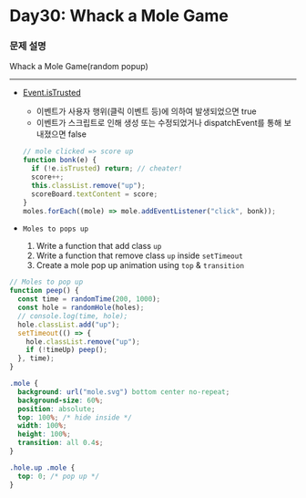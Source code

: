 # Day30: Whack a Mole Game

### 문제 설명

Whack a Mole Game(random popup)

---

- [Event.isTrusted](https://developer.mozilla.org/ko/docs/Web/API/Event/isTrusted)

  - 이벤트가 사용자 행위(클릭 이벤트 등)에 의하여 발생되었으면 true
  - 이벤트가 스크립트로 인해 생성 또는 수정되었거나 dispatchEvent를 통해 보내졌으면 false

  ```javascript
  // mole clicked => score up
  function bonk(e) {
    if (!e.isTrusted) return; // cheater!
    score++;
    this.classList.remove("up");
    scoreBoard.textContent = score;
  }
  moles.forEach((mole) => mole.addEventListener("click", bonk));
  ```

- `Moles to pops up`

  1. Write a function that add class `up`
  2. Write a function that remove class `up` inside `setTimeout`
  3. Create a mole pop up animation using `top` & `transition`

```javascript
// Moles to pop up
function peep() {
  const time = randomTime(200, 1000);
  const hole = randomHole(holes);
  // console.log(time, hole);
  hole.classList.add("up");
  setTimeout(() => {
    hole.classList.remove("up");
    if (!timeUp) peep();
  }, time);
}
```

```css
.mole {
  background: url("mole.svg") bottom center no-repeat;
  background-size: 60%;
  position: absolute;
  top: 100%; /* hide inside */
  width: 100%;
  height: 100%;
  transition: all 0.4s;
}

.hole.up .mole {
  top: 0; /* pop up */
}
```
